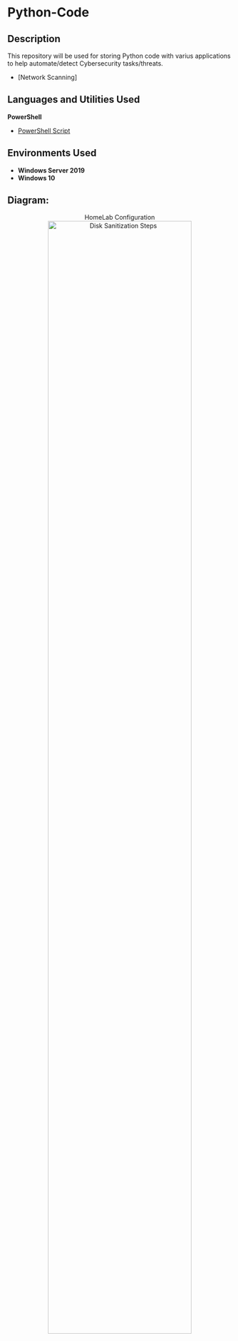 # Python-Code

<h2>Description</h2>
This repository will be used for storing Python code with varius applications to help automate/detect Cybersecurity tasks/threats.
<br />

- [Network Scanning]

<h2>Languages and Utilities Used</h2>

<b>PowerShell</b> 
- [PowerShell Script](https://github.com/jesus-alex-alvarado/ActiveDirectoryLab/blob/main/AD_PS-master.7z)

<h2>Environments Used </h2>

- <b>Windows Server 2019</b>
- <b>Windows 10</b>

<h2>Diagram:</h2>

<p align="center">
HomeLab Configuration <br/>
<img src="https://imgur.com/BMh6bvI.png" height="80%" width="80%" alt="Disk Sanitization Steps"/>
<br />
</p>

<!--
 ```diff
- text in red
+ text in green
! text in orange
# text in gray
@@ text in purple (and bold)@@
```
--!>
